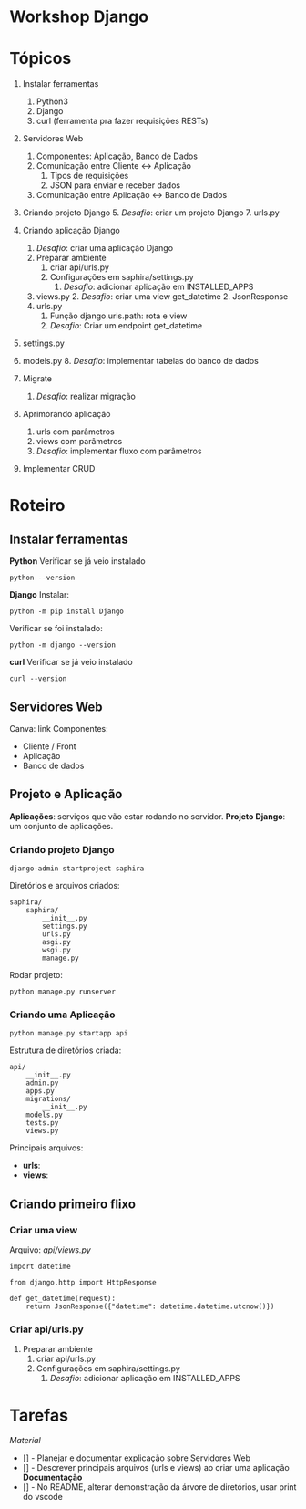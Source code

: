 # Workshop Django

# Tópicos
1. Instalar ferramentas
	1. Python3
	2. Django
	3. curl (ferramenta pra fazer requisições RESTs)
2. Servidores Web 
	1. Componentes: Aplicação, Banco de Dados
	2. Comunicação entre Cliente <-> Aplicação
		1. Tipos de requisições
		2. JSON para enviar e receber dados
	3. Comunicação entre Aplicação <-> Banco de Dados
3. Criando projeto Django
	5. *Desafio*: criar um projeto Django
	7. urls.py
4. Criando aplicação Django
	1. *Desafio*: criar uma aplicação Django
	2. Preparar ambiente
		1. criar api/urls.py
		2. Configurações em saphira/settings.py
			1. *Desafio*: adicionar aplicação em INSTALLED_APPS
	3. views.py
		2. *Desafio*: criar uma view get_datetime
		2. JsonResponse
	4. urls.py
		1. Função django.urls.path: rota e view
		2. *Desafio*: Criar um endpoint get_datetime

5. settings.py
	
6. models.py
	8. *Desafio*: implementar tabelas do banco de dados
7. Migrate
	1. *Desafio*: realizar migração
8. Aprimorando aplicação
	1. urls com parâmetros
	2. views com parâmetros
	3. *Desafio*: implementar fluxo com parâmetros
9. Implementar CRUD

# Roteiro
## Instalar ferramentas
**Python**
Verificar se já veio instalado
```
python --version
```
**Django**
Instalar:
```
python -m pip install Django
```
Verificar se foi instalado:
```
python -m django --version
```
**curl**
Verificar se já veio instalado
```
curl --version
```

## Servidores Web
Canva: link
Componentes:
- Cliente / Front
- Aplicação
- Banco de dados

## Projeto e Aplicação
**Aplicações**: serviços que vão estar rodando no servidor.
**Projeto Django**: um conjunto de aplicações.

### Criando projeto Django
```
django-admin startproject saphira
```
Diretórios e arquivos criados:
```
saphira/
    saphira/
        __init__.py
        settings.py
        urls.py
        asgi.py
        wsgi.py
        manage.py
```
Rodar projeto:
```
python manage.py runserver
```
### Criando uma Aplicação
```
python manage.py startapp api
```
Estrutura de diretórios criada:
```
api/
    __init__.py
    admin.py
    apps.py
    migrations/
        __init__.py
    models.py
    tests.py
    views.py
```
Principais arquivos:
- **urls**:
- **views**:

## Criando primeiro flixo
### Criar uma view
Arquivo: *api/views.py*
```
import datetime

from django.http import HttpResponse

def get_datetime(request):
    return JsonResponse({"datetime": datetime.datetime.utcnow()})
```
### Criar api/urls.py

1. Preparar ambiente
	1. criar api/urls.py
	2. Configurações em saphira/settings.py
		1. *Desafio*: adicionar aplicação em INSTALLED_APPS
# Tarefas
*Material*
- [] - Planejar e documentar explicação sobre Servidores Web
- [] - Descrever principais arquivos (urls e views) ao criar uma aplicação
**Documentação**
- [] - No README, alterar demonstração da árvore de diretórios, usar print do vscode
